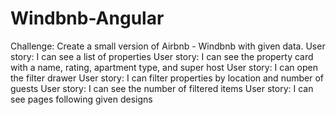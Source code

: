 # Windbnb-Angular

Challenge: Create a small version of Airbnb - Windbnb with given data. 
    User story: I can see a list of properties
    User story: I can see the property card with a name, rating, apartment type, and super host
    User story: I can open the filter drawer
    User story: I can filter properties by location and number of guests
    User story: I can see the number of filtered items
    User story: I can see pages following given designs
